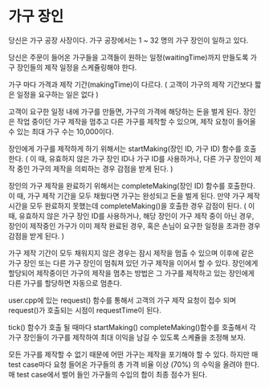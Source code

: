 # 가구 장인

 
당신은 가구 공장 사장이다.
가구 공장에서는 1 ~ 32 명의 가구 장인이 일하고 있다.

당신은 주문이 들어온 가구들을 고객들이 원하는 일정(waitingTime)까지 만들도록 가구 장인들의 제작 일정을 스케쥴링해야 한다.

가구 마다 가격과 제작 기간(makingTime)이 다르다. 
( 고객이 가구의 제작 기간보다 짧은 일정을 요구하는 일은 없다 )

고객이 요구한 일정 내에 가구를 만들면, 가구의 가격에 해당하는 돈을 벌게 된다.
장인은 작업 중이던 가구 제작을 멈추고 다른 가구를 제작할 수 있으며,
제작 요청이 들어올 수 있는 최대 가구 수는 10,000이다.


장인에게 가구를 제작하게 하기 위해서는 startMaking(장인 ID, 가구 ID) 함수를 호출한다.
( 이 때, 유효하지 않은 가구 장인 ID나 가구 ID를 사용하거나, 다른 가구 장인이 제작 중인 가구의 제작을 의뢰하는 경우 감점을 받게 된다. )

장인의 가구 제작을 완료하기 위해서는 completeMaking(장인 ID) 함수를 호출한다.
이 때, 가구 제작 기간을 모두 채웠다면 가구는 완성되고 돈을 벌게 된다.
만약 가구 제작시간을 모두 완료하지 못했는데 completeMaking()을 호출한 경우 감점이 된다.
( 이 때, 유효하지 않은 가구 장인 ID를 사용하거나, 해당 장인이 가구 제작 중이 아닌 경우, 장인이 제작중인 가구가 이미 제작 완료된 경우, 혹은 손님이 요구한 일정을 초과한 경우 감점을 받게 된다. )

가구 제작 기간이 모두 채워지지 않은 경우는 잠시 제작을 멈출 수 있으며
이후에 같은 가구 장인 또는 다른 가구 장인이 멈춰져 있던 가구 제작을 이어서 할 수 있다.
장인에게 할당되어 제작중이던 가구의 제작을 멈추는 방법은 그 가구를 제작하고 있는 장인에게 다른 가구를 할당하면 자동으로 멈춘다.



user.cpp에 있는 request() 함수를 통해서 고객의 가구 제작 요청이 접수 되며 request()가 호출되는 시점이 requestTime이 된다.

tick() 함수가 호출 될 때마다 startMaking() completeMaking()함수를 호출해서 각 가구 장인들이 가구를 제작하여 최대 이익을 남길 수 있도록 스케쥴을 조정해 보자.


모든 가구를 제작할 수 없기 때문에 어떤 가구는 제작을 포기해야 할 수 있다.
하지만 매 test case마다 요청 들어온 가구들의 총 가격 비율 이상 (70%) 의 수익을 올려야 한다.
매 test case에서 벌어 들인 가구들의 수입의 합이 최종 점수가 된다.
